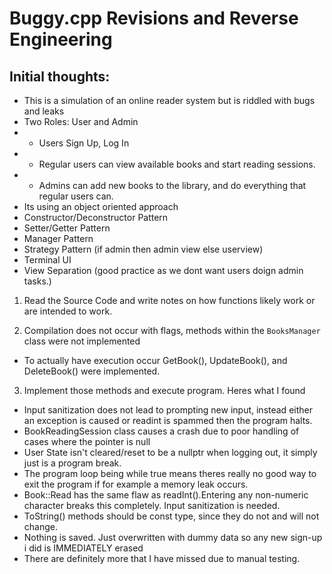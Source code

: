 # Buggy.cpp Revisions and Reverse Engineering

## Initial thoughts:
 - This is a simulation of an online reader system but is riddled with bugs and leaks
 - Two  Roles: User and Admin
 - - Users Sign Up, Log In
 - - Regular users can view available books and start reading sessions. 
 - - Admins can add new books to the library, and do everything that regular users can.
 - Its using an object oriented approach
 - Constructor/Deconstructor Pattern
 - Setter/Getter Pattern
 - Manager Pattern
 - Strategy Pattern (if admin then admin view else userview)
 - Terminal UI
 - View Separation (good practice as we dont want users doign admin tasks.)


 1. Read the Source Code and write notes on how functions likely work or are intended to work. 

 2. Compilation does not occur with flags, methods within the `BooksManager` class were not implemented
 - To actually have execution occur GetBook(), UpdateBook(), and DeleteBook() were implemented. 

 3. Implement those methods and execute program. Heres what I found
 - Input sanitization does not lead to prompting new input, instead either an exception is caused or readint is spammed then the program halts. 
 - BookReadingSession class causes a crash due to poor handling of cases where the pointer is null
 - User State isn't cleared/reset to be a nullptr when logging out, it simply just is a program break.
 - The program loop being while true means theres really no good way to exit the program if for example a memory leak occurs.
 - Book::Read has the same flaw as readInt().Entering any non-numeric character breaks this completely. Input sanitization is needed.
- ToString() methods should be const type, since they do not and will not change.
- Nothing is saved. Just overwritten with dummy data so any new sign-up i did is IMMEDIATELY erased
- There are definitely more that I have missed due to manual testing. 

